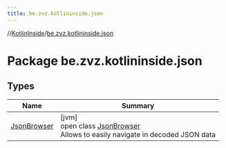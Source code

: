 ```yaml
---
title: be.zvz.kotlininside.json
---
```

//[KotlinInside](../../index.html)/[be.zvz.kotlininside.json](index.html)

# Package be.zvz.kotlininside.json

## Types

| Name | Summary |
|---|---|
| [JsonBrowser](-json-browser/index.html) | [jvm]<br>open class [JsonBrowser](-json-browser/index.html)<br>Allows to easily navigate in decoded JSON data |

